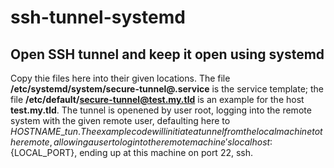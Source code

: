 ssh-tunnel-systemd
==================

## Open SSH tunnel and keep it open using systemd

Copy thie files here into their given locations. The file
**/etc/systemd/system/secure-tunnel@.service** is the service template; the file
**/etc/default/secure-tunnel@test.my.tld** is an example for the host **test.my.tld**.
The tunnel is openened by user root, logging into the remote system with the given
remote user, defaulting here to ${HOSTNAME}\_tun. The example code will initiate a
tunnel from the local machine to the remote, allowing a user to login to the remote
machine's localhost:${LOCAL_PORT}, ending up at this machine on port 22, ssh.

